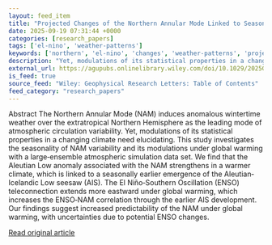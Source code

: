 ```yaml
---
layout: feed_item
title: "Projected Changes of the Northern Annular Mode Linked to Seasonality of the ENSO Teleconnection"
date: 2025-09-19 07:31:44 +0000
categories: [research_papers]
tags: ['el-nino', 'weather-patterns']
keywords: ['northern', 'el-nino', 'changes', 'weather-patterns', 'projected']
description: "Yet, modulations of its statistical properties in a changing climate need elucidating"
external_url: https://agupubs.onlinelibrary.wiley.com/doi/10.1029/2025GL118175?af=R
is_feed: true
source_feed: "Wiley: Geophysical Research Letters: Table of Contents"
feed_category: "research_papers"
---
```


Abstract The Northern Annular Mode (NAM) induces anomalous wintertime weather over the extratropical Northern Hemisphere as the leading mode of atmospheric circulation variability. Yet, modulations of its statistical properties in a changing climate need elucidating. This study investigates the seasonality of NAM variability and its modulations under global warming with a large‐ensemble atmospheric simulation data set. We find that the Aleutian Low anomaly associated with the NAM strengthens in a warmer climate, which is linked to a seasonally earlier emergence of the Aleutian‐Icelandic Low seesaw (AIS). The El Niño‐Southern Oscillation (ENSO) teleconnection extends more eastward under global warming, which increases the ENSO‐NAM correlation through the earlier AIS development. Our findings suggest increased predictability of the NAM under global warming, with uncertainties due to potential ENSO changes.

[Read original article](https://agupubs.onlinelibrary.wiley.com/doi/10.1029/2025GL118175?af=R)
